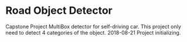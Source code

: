 # Road Object Detector
Capstone Project
MultiBox detector for self-driving car. This project only need to detect 4 categories of the object.
2018-08-21
  Project initializing.
